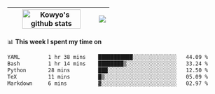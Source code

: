 | <a href="https://github.com/anuraghazra/github-readme-stats"><img width="85%" src="https://github-readme-stats.vercel.app/api?username=kowyo&show_icons=true&hide_border=true&theme=transparent" alt="Kowyo's github stats" /></a> | <a href="https://github.com/anuraghazra/github-readme-stats"><img align="center" src="https://github-readme-stats.vercel.app/api/top-langs/?username=kowyo&exclude_repo=Engineering-Competition-Robot,mobile-robot&hide=c,assembly,shaderlab,hlsl,mathematica,cmake&layout=compact&hide_border=true&theme=transparent" /></a> |
| ------------- | ------------- |

📊 **This week I spent my time on**
<!--START_SECTION:waka-->

```txt
YAML         1 hr 38 mins    ███████████░░░░░░░░░░░░░░   44.09 %
Bash         1 hr 14 mins    ████████▒░░░░░░░░░░░░░░░░   33.24 %
Python       28 mins         ███░░░░░░░░░░░░░░░░░░░░░░   12.50 %
TeX          11 mins         █▒░░░░░░░░░░░░░░░░░░░░░░░   05.09 %
Markdown     6 mins          ▓░░░░░░░░░░░░░░░░░░░░░░░░   02.97 %
```

<!--END_SECTION:waka-->
